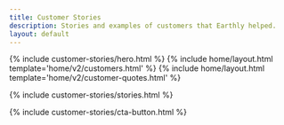```yaml
---
title: Customer Stories
description: Stories and examples of customers that Earthly helped.
layout: default
---
```


{% include customer-stories/hero.html %}
{% include home/layout.html template='home/v2/customers.html' %}
{% include home/layout.html template='home/v2/customer-quotes.html' %}

<!-- {% include customer-stories/featured.html %} -->
{% include customer-stories/stories.html %}

{% include customer-stories/cta-button.html %}